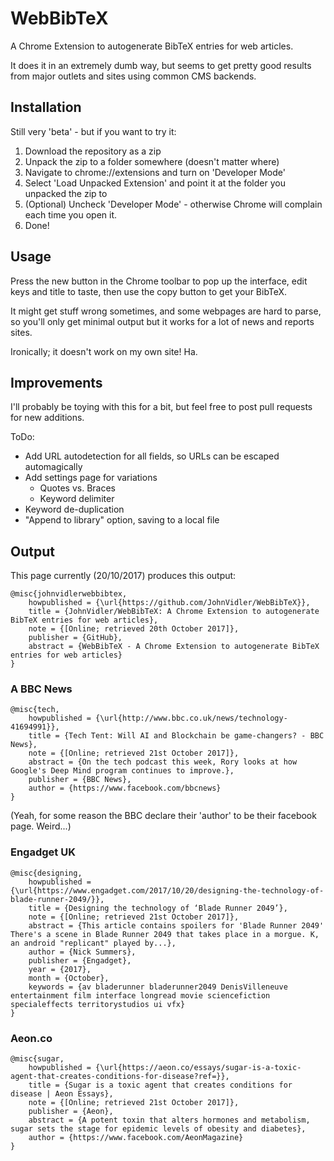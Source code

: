 # WebBibTeX
A Chrome Extension to autogenerate BibTeX entries for web articles.

It does it in an extremely dumb way, but seems to get pretty good results from major outlets and sites using common CMS backends.

## Installation
Still very 'beta' - but if you want to try it:

1. Download the repository as a zip
2. Unpack the zip to a folder somewhere (doesn't matter where)
3. Navigate to chrome://extensions and turn on 'Developer Mode'
4. Select 'Load Unpacked Extension' and point it at the folder you unpacked the zip to
5. (Optional) Uncheck 'Developer Mode' - otherwise Chrome will complain each time you open it.
6. Done!

## Usage
Press the new button in the Chrome toolbar to pop up the interface, edit keys and title to taste, then use
the copy button to get your BibTeX.

It might get stuff wrong sometimes, and some webpages are hard to parse, so you'll only get minimal output
but it works for a lot of news and reports sites.

Ironically; it doesn't work on my own site! Ha.

## Improvements
I'll probably be toying with this for a bit, but feel free to post pull requests for new additions.

ToDo:
 - Add URL autodetection for all fields, so URLs can be escaped automagically
 - Add settings page for variations
   - Quotes vs. Braces
   - Keyword delimiter
 - Keyword de-duplication
 - "Append to library" option, saving to a local file

## Output
This page currently (20/10/2017) produces this output:

```
@misc{johnvidlerwebbibtex,
	howpublished = {\url{https://github.com/JohnVidler/WebBibTeX}},
	title = {JohnVidler/WebBibTeX: A Chrome Extension to autogenerate BibTeX entries for web articles},
	note = {[Online; retrieved 20th October 2017]},
	publisher = {GitHub},
	abstract = {WebBibTeX - A Chrome Extension to autogenerate BibTeX entries for web articles}
}
```

### A BBC News
```
@misc{tech,
	howpublished = {\url{http://www.bbc.co.uk/news/technology-41694991}},
	title = {Tech Tent: Will AI and Blockchain be game-changers? - BBC News},
	note = {[Online; retrieved 21st October 2017]},
	abstract = {On the tech podcast this week, Rory looks at how Google's Deep Mind program continues to improve.},
	publisher = {BBC News},
	author = {https://www.facebook.com/bbcnews}
}
```
(Yeah, for some reason the BBC declare their 'author' to be their facebook page. Weird...)

### Engadget UK
```
@misc{designing,
	howpublished = {\url{https://www.engadget.com/2017/10/20/designing-the-technology-of-blade-runner-2049/}},
	title = {Designing the technology of ‘Blade Runner 2049’},
	note = {[Online; retrieved 21st October 2017]},
	abstract = {This article contains spoilers for 'Blade Runner 2049'   There's a scene in Blade Runner 2049 that takes place in a morgue. K, an android "replicant" played by...},
	author = {Nick Summers},
	publisher = {Engadget},
	year = {2017},
	month = {October},
	keywords = {av bladerunner bladerunner2049 DenisVilleneuve entertainment film interface longread movie sciencefiction specialeffects territorystudios ui vfx}
}
```

### Aeon.co
```
@misc{sugar,
	howpublished = {\url{https://aeon.co/essays/sugar-is-a-toxic-agent-that-creates-conditions-for-disease?ref=}},
	title = {Sugar is a toxic agent that creates conditions for disease | Aeon Essays},
	note = {[Online; retrieved 21st October 2017]},
	publisher = {Aeon},
	abstract = {A potent toxin that alters hormones and metabolism, sugar sets the stage for epidemic levels of obesity and diabetes},
	author = {https://www.facebook.com/AeonMagazine}
}
```
